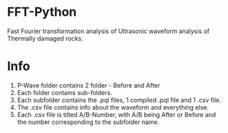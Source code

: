 # FFT-Python
Fast Fourier transformation analysis of Ultrasonic waveform analysis of Thermally damaged rocks.

# Info
1. P-Wave folder contains 2 folder - Before and After
2. Each folder contains sub-folders.
3. Each subfolder contains the .pql files, 1 compiled .pql file and 1 .csv file.
4. The .csv file contains info about the waveform and everything else.
5. Each .csv file is titled A/B-Number, with A/B being After or Before and the number corresponding to the subfolder name.
